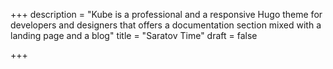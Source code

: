 +++
description = "Kube is a professional  and a responsive Hugo theme for developers and designers that offers a documentation section mixed with a landing page and a blog"
title = "Saratov Time"
draft = false

+++
